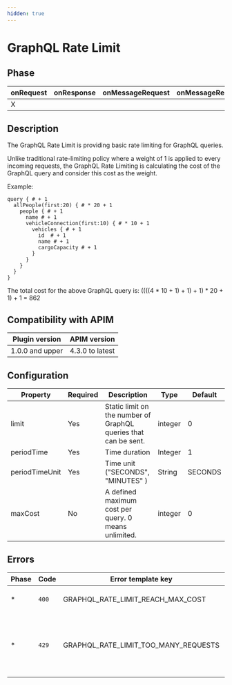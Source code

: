 ```yaml
---
hidden: true
---
```


# GraphQL Rate Limit

## Phase <a href="#user-content-phase" id="user-content-phase"></a>

| onRequest | onResponse | onMessageRequest | onMessageResponse |
| --------- | ---------- | ---------------- | ----------------- |
| X         |            |                  |                   |

## Description <a href="#user-content-description" id="user-content-description"></a>

The GraphQL Rate Limit is providing basic rate limiting for GraphQL queries.

Unlike traditional rate-limiting policy where a weight of 1 is applied to every incoming requests, the GraphQL Rate Limiting is calculating the cost of the GraphQL query and consider this cost as the weight.

Example:

```
query { # + 1
  allPeople(first:20) { # * 20 + 1
    people { # + 1
      name # + 1
      vehicleConnection(first:10) { # * 10 + 1
        vehicles { # + 1
          id  # + 1
          name # + 1
          cargoCapacity # + 1
        }
      }
    }
  }
}
```

The total cost for the above GraphQL query is: ((((4 \* 10 + 1) + 1) + 1) \* 20 + 1) + 1 = 862

## Compatibility with APIM <a href="#user-content-compatibility-with-apim" id="user-content-compatibility-with-apim"></a>



| Plugin version  | APIM version    |
| --------------- | --------------- |
| 1.0.0 and upper | 4.3.0 to latest |

## Configuration <a href="#user-content-configuration" id="user-content-configuration"></a>

| Property       | Required | Description                                                     | Type    | Default |
| -------------- | -------- | --------------------------------------------------------------- | ------- | ------- |
| limit          | Yes      | Static limit on the number of GraphQL queries that can be sent. | integer | 0       |
| periodTime     | Yes      | Time duration                                                   | Integer | 1       |
| periodTimeUnit | Yes      | Time unit ("SECONDS", "MINUTES" )                               | String  | SECONDS |
| maxCost        | No       | A defined maximum cost per query. 0 means unlimited.            | integer | 0       |

## Errors <a href="#user-content-errors" id="user-content-errors"></a>

| Phase | Code  | Error template key                        | Description                                                                   |
| ----- | ----- | ----------------------------------------- | ----------------------------------------------------------------------------- |
| \*    | `400` | GRAPHQL\_RATE\_LIMIT\_REACH\_MAX\_COST    | When the query reach the max cost                                             |
| \*    | `429` | GRAPHQL\_RATE\_LIMIT\_TOO\_MANY\_REQUESTS | When too many requests has been done according to rate limiting configuration |
